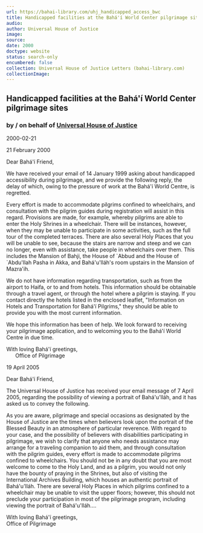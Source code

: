 ```yaml
---
url: https://bahai-library.com/uhj_handicapped_access_bwc
title: Handicapped facilities at the Bahá'í World Center pilgrimage sites
audio: 
author: Universal House of Justice
image: 
source: 
date: 2000
doctype: website
status: search-only
encumbered: false
collection: Universal House of Justice Letters (bahai-library.com)
collectionImage: 
---
```



## Handicapped facilities at the Bahá'í World Center pilgrimage sites

### by / on behalf of [Universal House of Justice](https://bahai-library.com/author/Universal+House+of+Justice)

2000-02-21


21 February 2000

Dear Bahá'í Friend,  
  
We have received your email of 14 January 1999 asking about handicapped accessibility during pilgrimage, and we provide the following reply, the delay of which, owing to the pressure of work at the Bahá'í World Centre, is regretted.  
  
Every effort is made to accommodate pilgrims confined to wheelchairs, and consultation with the pilgrim guides during registration will assist in this regard. Provisions are made, for example, whereby pilgrims are able to enter the Holy Shrines in a wheelchair. There will be instances, however, when they may be unable to participate in some activities, such as the full tour of the completed terraces. There are also several Holy Places that you will be unable to see, because the stairs are narrow and steep and we can no longer, even with assistance, take people in wheelchairs over them. This includes the Mansion of Bahji, the House of \`Abbud and the House of \`Abdu'llah Pasha in Akka, and Bahá'u'lláh's room upstairs in the Mansion of Mazra'ih.  
  
We do not have information regarding transportation, such as from the airport to Haifa, or to and from hotels. This information should be obtainable through a travel agent, or through the hotel where a pilgrim is staying. If you contact directly the hotels listed in the enclosed leaflet, "Information on Hotels and Transportation for Bahá'í Pilgrims," they should be able to provide you with the most current information.  
  
We hope this information has been of help. We look forward to receiving your pilgrimage application, and to welcoming you to the Bahá'í World Centre in due time.

With loving Bahá'í greetings,  
      Office of Pilgrimage

19 April 2005

Dear Bahá'í Friend,  
  
The Universal House of Justice has received your email message of 7 April 2005, regarding the possibility of viewing a portrait of Bahá'u'lláh, and it has asked us to convey the following.

As you are aware, pilgrimage and special occasions as designated by the House of Justice are the times when believers look upon the portrait of the Blessed Beauty in an atmosphere of particular reverence. With regard to your case, and the possibility of believers with disabilities participating in pilgrimage, we wish to clarify that anyone who needs assistance may arrange for a traveling companion to aid them, and through consultation with the pilgrim guides, every effort is made to accommodate pilgrims confined to wheelchairs. You should not be in any doubt that you are most welcome to come to the Holy Land, and as a pilgrim, you would not only have the bounty of praying in the Shrines, but also of visiting the International Archives Building, which houses an authentic portrait of Bahá'u'lláh. There are several Holy Places in which pilgrims confined to a wheelchair may be unable to visit the upper floors; however, this should not preclude your participation in most of the pilgrimage program, including viewing the portrait of Bahá'u'lláh....

With loving Bahá'í greetings,  
Office of Pilgrimage